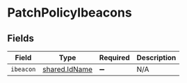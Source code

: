 # PatchPolicyIbeacons


## Fields

| Field                                                 | Type                                                  | Required                                              | Description                                           |
| ----------------------------------------------------- | ----------------------------------------------------- | ----------------------------------------------------- | ----------------------------------------------------- |
| `ibeacon`                                             | [shared.IdName](../../../sdk/models/shared/idname.md) | :heavy_minus_sign:                                    | N/A                                                   |
